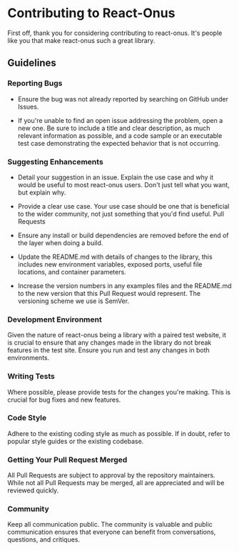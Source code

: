 # Contributing to React-Onus

First off, thank you for considering contributing to react-onus. It's people like you that make react-onus such a great library.

## Guidelines

### Reporting Bugs

- Ensure the bug was not already reported by searching on GitHub under Issues.

- If you're unable to find an open issue addressing the problem, open a new one. Be sure to include a title and clear description, as much relevant information as possible, and a code sample or an executable test case demonstrating the expected behavior that is not occurring.

### Suggesting Enhancements

- Detail your suggestion in an issue. Explain the use case and why it would be useful to most react-onus users. Don't just tell what you want, but explain why.

- Provide a clear use case. Your use case should be one that is beneficial to the wider community, not just something that you'd find useful.
  Pull Requests

- Ensure any install or build dependencies are removed before the end of the layer when doing a build.

- Update the README.md with details of changes to the library, this includes new environment variables, exposed ports, useful file locations, and container parameters.

- Increase the version numbers in any examples files and the README.md to the new version that this Pull Request would represent. The versioning scheme we use is SemVer.

### Development Environment

Given the nature of react-onus being a library with a paired test website, it is crucial to ensure that any changes made in the library do not break features in the test site. Ensure you run and test any changes in both environments.

### Writing Tests

Where possible, please provide tests for the changes you're making. This is crucial for bug fixes and new features.

### Code Style

Adhere to the existing coding style as much as possible. If in doubt, refer to popular style guides or the existing codebase.

### Getting Your Pull Request Merged

All Pull Requests are subject to approval by the repository maintainers. While not all Pull Requests may be merged, all are appreciated and will be reviewed quickly.

### Community

Keep all communication public. The community is valuable and public communication ensures that everyone can benefit from conversations, questions, and critiques.
